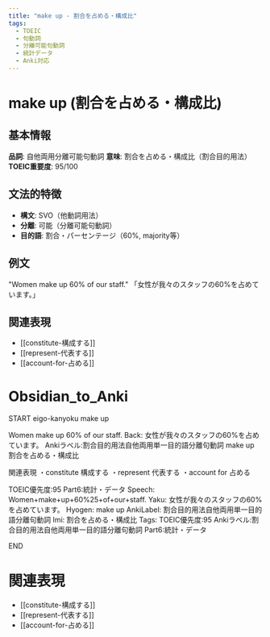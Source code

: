 ```yaml
---
title: "make up - 割合を占める・構成比"
tags:
  - TOEIC
  - 句動詞
  - 分離可能句動詞
  - 統計データ
  - Anki対応
---
```


# make up (割合を占める・構成比)

## 基本情報
**品詞**: 自他両用分離可能句動詞
**意味**: 割合を占める・構成比（割合目的用法）
**TOEIC重要度**: 95/100

## 文法的特徴
- **構文**: SVO（他動詞用法）
- **分離**: 可能（分離可能句動詞）
- **目的語**: 割合・パーセンテージ（60%, majority等）

## 例文
"Women make up 60% of our staff."
「女性が我々のスタッフの60%を占めています。」

## 関連表現
- [[constitute-構成する]]
- [[represent-代表する]]
- [[account-for-占める]]

# Obsidian_to_Anki
START
eigo-kanyoku
make up

Women make up 60% of our staff.
Back: 
女性が我々のスタッフの60%を占めています。
Ankiラベル:割合目的用法自他両用単一目的語分離句動詞
make up
割合を占める・構成比

関連表現
・constitute 構成する
・represent 代表する
・account for 占める

TOEIC優先度:95
Part6:統計・データ
Speech: Women+make+up+60%25+of+our+staff.
Yaku: 女性が我々のスタッフの60%を占めています。
Hyogen: make up
AnkiLabel: 割合目的用法自他両用単一目的語分離句動詞
Imi: 割合を占める・構成比
Tags: TOEIC優先度:95 Ankiラベル:割合目的用法自他両用単一目的語分離句動詞 Part6:統計・データ
<!--ID: 1752942088168-->
END

# 関連表現
- [[constitute-構成する]]
- [[represent-代表する]]
- [[account-for-占める]] 